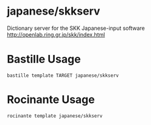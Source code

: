 # japanese/skkserv
Dictionary server for the SKK Japanese-input software
http://openlab.ring.gr.jp/skk/index.html

# Bastille Usage
```shell
bastille template TARGET japanese/skkserv
```

# Rocinante Usage
```shell
rocinante template japanese/skkserv
```
